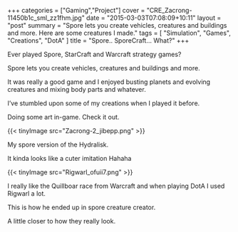 +++
categories = ["Gaming","Project"]
cover = "CRE_Zacrong-11450b1c_sml_zz1fhm.jpg"
date = "2015-03-03T07:08:09+10:11"
layout = "post"
summary = "Spore lets you create vehicles, creatures and buildings and more. Here are some creatures I made."
tags = [
  "Simulation",
  "Games",
  "Creations",
  "DotA"
]
title = "Spore.. SporeCraft… What?"
+++

Ever played Spore, StarCraft and Warcraft strategy games?

Spore lets you create vehicles, creatures and buildings and more.

It was really a good game and I enjoyed busting planets and evolving creatures and mixing body parts and whatever.

I’ve stumbled upon some of my creations when I played it before.

Doing some art in-game. Check it out.

{{< tinyImage src="Zacrong-2_jibepp.png" >}}

My spore version of the Hydralisk.

It kinda looks like a cuter imitation Hahaha

{{< tinyImage src="Rigwarl_ofuii7.png" >}}

I really like the Quillboar race from Warcraft and when playing DotA I used Rigwarl a lot.

This is how he ended up in spore creature creator.

A little closer to how they really look.
